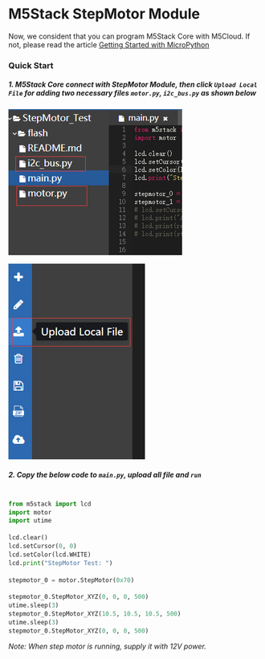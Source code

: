 # M5Stack StepMotor Module

Now, we consident that you can program M5Stack Core with M5Cloud. If not, please read the article [Getting Started with MicroPython](www.baidu.com)

### Quick Start

##### 1. M5Stack Core connect with StepMotor Module, then click `Upload Local File` for adding two necessary files `motor.py`, `i2c_bus.py` as shown below

![image](../../_static/stepmotor_pic/show_motors_files_added.png)

![image](../../_static/stepmotor_pic/upload_module_files.png)

##### 2. Copy the below code to `main.py`, upload all file and `run`

```python

from m5stack import lcd
import motor
import utime

lcd.clear()
lcd.setCursor(0, 0)
lcd.setColor(lcd.WHITE)
lcd.print("StepMotor Test: ")

stepmotor_0 = motor.StepMotor(0x70)

stepmotor_0.StepMotor_XYZ(0, 0, 0, 500)
utime.sleep(3)
stepmotor_0.StepMotor_XYZ(10.5, 10.5, 10.5, 500)
utime.sleep(3)
stepmotor_0.StepMotor_XYZ(0, 0, 0, 500)

```

*Note: When step motor is running, supply it with 12V power.*



